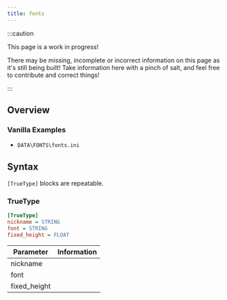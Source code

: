 ```yaml
---
title: fonts
---
```


:::caution

This page is a work in progress!

There may be missing, incomplete or incorrect information on this page as it's still being built! Take information here with a pinch of salt, and feel free to contribute and correct things!

:::

## Overview


### Vanilla Examples

* `DATA\FONTS\fonts.ini`

## Syntax

`[TrueType]` blocks are repeatable.

### TrueType

```ini
[TrueType]
nickname = STRING
font = STRING
fixed_height = FLOAT   
```

| Parameter    | Information |
| ------------ | ----------- |
| nickname     |             |
| font         |             |
| fixed_height |             |